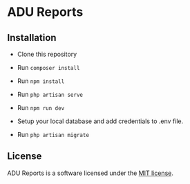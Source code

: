 # ADU Reports

## Installation

-   Clone this repository

-   Run `composer install`

-   Run `npm install`

-   Run `php artisan serve`

-   Run `npm run dev`

-   Setup your local database and add credentials to .env file.

-   Run `php artisan migrate`

## License

ADU Reports is a software licensed under the [MIT license](https://opensource.org/licenses/MIT).
